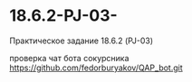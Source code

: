 # 18.6.2-PJ-03-
Практическое задание 18.6.2 (PJ-03)

проверка чат бота сокурсника https://github.com/fedorburyakov/QAP_bot.git
